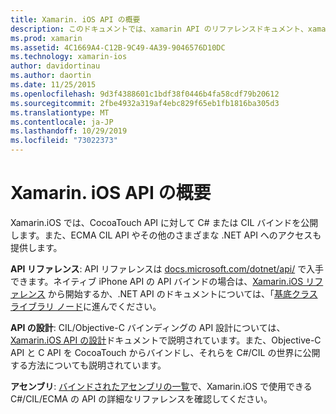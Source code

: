 ```yaml
---
title: Xamarin. iOS API の概要
description: このドキュメントでは、xamarin API のリファレンスドキュメント、xamarin の iOS API の設計について説明するガイド、および Xamarin 開発で使用できるアセンブリの一覧を紹介します。
ms.prod: xamarin
ms.assetid: 4C1669A4-C12B-9C49-4A39-9046576D10DC
ms.technology: xamarin-ios
author: davidortinau
ms.author: daortin
ms.date: 11/25/2015
ms.openlocfilehash: 9d3f4388601c1bdf38f0446b4fa58cdf79b20612
ms.sourcegitcommit: 2fbe4932a319af4ebc829f65eb1fb1816ba305d3
ms.translationtype: MT
ms.contentlocale: ja-JP
ms.lasthandoff: 10/29/2019
ms.locfileid: "73022373"
---
```

# <a name="xamarinios-api-overview"></a>Xamarin. iOS API の概要

Xamarin.iOS では、CocoaTouch API に対して C# または CIL バインドを公開します。また、ECMA CIL API やその他のさまざまな .NET API へのアクセスも提供します。

 **API リファレンス**: API リファレンスは [docs.microsoft.com/dotnet/api/](https://docs.microsoft.com/dotnet/api/) で入手できます。ネイティブ iPhone API の API バインドの場合は、[Xamarin.iOS リファレンス](https://docs.microsoft.com/dotnet/api/?view=xamarin-ios-sdk-12) から開始するか、.NET API のドキュメントについては、「[基底クラス ライブラリ ノード](https://docs.microsoft.com/dotnet/api/?view=xamarinios-10.8)に進んでください。

 **API の設計**: CIL/Objective-C バインディングの API 設計については、[Xamarin.iOS API の設計](~/ios/internals/api-design/index.md)ドキュメントで説明されています。また、Objective-C API と C API を CocoaTouch からバインドし、それらを C#/CIL の世界に公開する方法についても説明されています。

 **アセンブリ**: [バインドされたアセンブリの一覧](~/cross-platform/internals/available-assemblies.md)で、Xamarin.iOS で使用できる C#/CIL/ECMA の API の詳細なリファレンスを確認してください。
